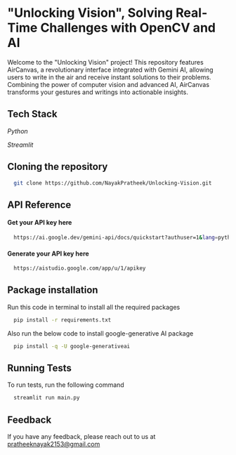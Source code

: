 
# "Unlocking Vision", Solving Real-Time Challenges with OpenCV and AI

Welcome to the "Unlocking Vision" project! This repository features AirCanvas, a revolutionary interface integrated with Gemini AI, allowing users to write in the air and receive instant solutions to their problems. Combining the power of computer vision and advanced AI, AirCanvas transforms your gestures and writings into actionable insights.


## Tech Stack

*Python*

*Streamlit*


## Cloning the repository


```bash
  git clone https://github.com/NayakPratheek/Unlocking-Vision.git
```
    
## API Reference

#### Get your API key here

```bash
  https://ai.google.dev/gemini-api/docs/quickstart?authuser=1&lang=python
```
#### Generate your API key here

```bash
  https://aistudio.google.com/app/u/1/apikey
```



## Package installation

Run this code in terminal to install all the required packages


```bash
  pip install -r requirements.txt
```
Also run the below code to install google-generative AI package
```bash
  pip install -q -U google-generativeai
```
## Running Tests

To run tests, run the following command

```bash
  streamlit run main.py
```






## Feedback

If you have any feedback, please reach out to us at pratheeknayak2153@gmail.com

